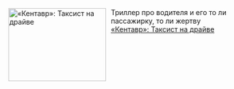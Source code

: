 <!--2025-01-26 10:13:27-->
<div class="yb">
  <div class="rss smaller1 kino_kino"><a href="https://www.kino-teatr.ru/kino/art/tv/6882/" title="«Кентавр»: Таксист на драйве"><img src="https://www.kino-teatr.ru/art/2/8/6882/poster.jpg" width="196" height="147" align="left" hspace="5" style="margin: 0px 10px 0px 5px" alt="«Кентавр»: Таксист на драйве"/></a>Триллер про водителя и его то ли пассажирку, то ли жертву <br><a class="light" href="https://www.kino-teatr.ru/kino/art/tv/6882/">«Кентавр»: Таксист на драйве</a></div>
</div>
